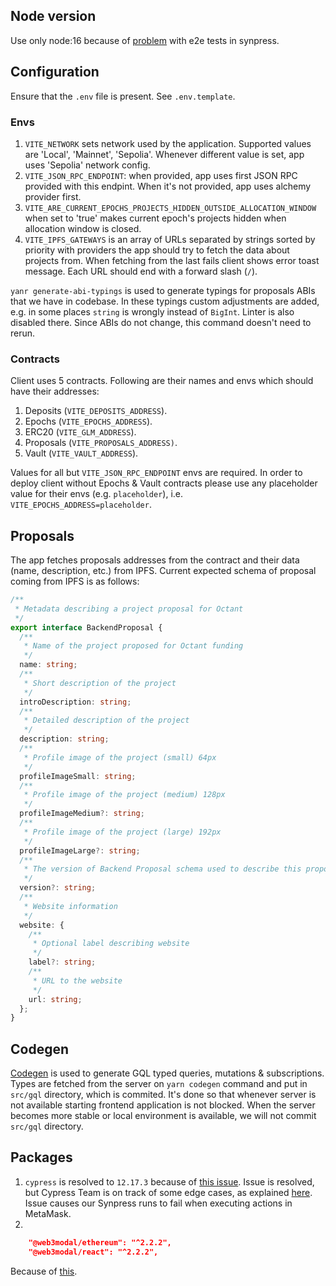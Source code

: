## Node version

Use only node:16 because of [problem](https://github.com/Synthetixio/synpress/issues/1071) with e2e tests in synpress.

## Configuration

Ensure that the `.env` file is present. See `.env.template`.

### Envs

1. `VITE_NETWORK` sets network used by the application. Supported values are 'Local', 'Mainnet', 'Sepolia'. Whenever different value is set, app uses 'Sepolia' network config.
2. `VITE_JSON_RPC_ENDPOINT`: when provided, app uses first JSON RPC provided with this endpint. When it's not provided, app uses alchemy provider first.
3. `VITE_ARE_CURRENT_EPOCHS_PROJECTS_HIDDEN_OUTSIDE_ALLOCATION_WINDOW` when set to 'true' makes current epoch's projects hidden when allocation window is closed.
4. `VITE_IPFS_GATEWAYS` is an array of URLs separated by strings sorted by priority with providers the app should try to fetch the data about projects from. When fetching from the last fails client shows error toast message. Each URL should end with a forward slash (`/`).

`yanr generate-abi-typings` is used to generate typings for proposals ABIs that we have in codebase. In these typings custom adjustments are added, e.g. in some places `string` is wrongly instead of `BigInt`. Linter is also disabled there. Since ABIs do not change, this command doesn't need to rerun.

### Contracts

Client uses 5 contracts. Following are their names and envs which should have their addresses:

1. Deposits (`VITE_DEPOSITS_ADDRESS`).
2. Epochs (`VITE_EPOCHS_ADDRESS`).
3. ERC20 (`VITE_GLM_ADDRESS`).
4. Proposals (`VITE_PROPOSALS_ADDRESS)`.
5. Vault (`VITE_VAULT_ADDRESS`).

Values for all but `VITE_JSON_RPC_ENDPOINT` envs are required. In order to deploy client without Epochs & Vault contracts please use any placeholder value for their envs (e.g. `placeholder`), i.e. `VITE_EPOCHS_ADDRESS=placeholder`.

## Proposals

The app fetches proposals addresses from the contract and their data (name, description, etc.) from IPFS. Current expected schema of proposal coming from IPFS is as follows:

```ts
/**
 * Metadata describing a project proposal for Octant
 */
export interface BackendProposal {
  /**
   * Name of the project proposed for Octant funding
   */
  name: string;
  /**
   * Short description of the project
   */
  introDescription: string;
  /**
   * Detailed description of the project
   */
  description: string;
  /**
   * Profile image of the project (small) 64px
   */
  profileImageSmall: string;
  /**
   * Profile image of the project (medium) 128px
   */
  profileImageMedium?: string;
  /**
   * Profile image of the project (large) 192px
   */
  profileImageLarge?: string;
  /**
   * The version of Backend Proposal schema used to describe this proposal
   */
  version?: string;
  /**
   * Website information
   */
  website: {
    /**
     * Optional label describing website
     */
    label?: string;
    /**
     * URL to the website
     */
    url: string;
  };
}
```

## Codegen

[Codegen](https://the-guild.dev/graphql/codegen) is used to generate GQL typed queries, mutations & subscriptions. Types are fetched from the server on `yarn codegen` command and put in `src/gql` directory, which is commited. It's done so that whenever server is not available starting frontend application is not blocked. When the server becomes more stable or local environment is available, we will not commit `src/gql` directory.

## Packages

1. `cypress` is resolved to `12.17.3` because of [this issue](https://github.com/cypress-io/code-coverage/issues/667). Issue is resolved, but Cypress Team is on track of some edge cases, as explained [here](https://github.com/cypress-io/code-coverage/issues/667#issuecomment-1609563639). Issue causes our Synpress runs to fail when executing actions in MetaMask.
2.

```json
    "@web3modal/ethereum": "^2.2.2",
    "@web3modal/react": "^2.2.2",
```

Because of [this](https://github.com/cypress-io/cypress/discussions/26853).
